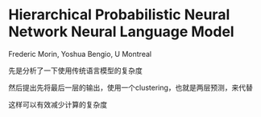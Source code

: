 # Hierarchical Probabilistic Neural Network Neural Language Model

Frederic Morin, Yoshua Bengio, U Montreal

先是分析了一下使用传统语言模型的复杂度

然后提出先将最后一层的输出，使用一个clustering，也就是两层预测，来代替

这样可以有效减少计算的复杂度
